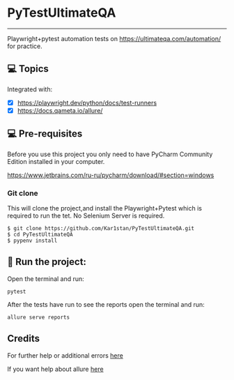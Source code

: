 # PyTestUltimateQA
***
Playwright+pytest automation tests on https://ultimateqa.com/automation/ for practice.

## 💻 Topics

Integrated with:

- [x] https://playwright.dev/python/docs/test-runners
- [x] https://docs.qameta.io/allure/

## 💻 Pre-requisites

Before you use this project you only need to have PyCharm Community Edition installed in your computer.

https://www.jetbrains.com/ru-ru/pycharm/download/#section=windows

### Git clone
This will clone the project,and install the Playwright+Pytest which is required to run the tet. No Selenium Server is required.
```
$ git clone https://github.com/Kar1stan/PyTestUltimateQA.git
$ cd PyTestUltimateQA
$ pypenv install
```

## 🚀 Run the project: 
Open the terminal and run:
```
pytest
```
After the tests have run to see the reports open the terminal and run:
```
allure serve reports
```

## Credits
For further help or additional errors [here](https://playwright.dev/python/)

If you want help about allure [here](https://docs.qameta.io/allure/)

